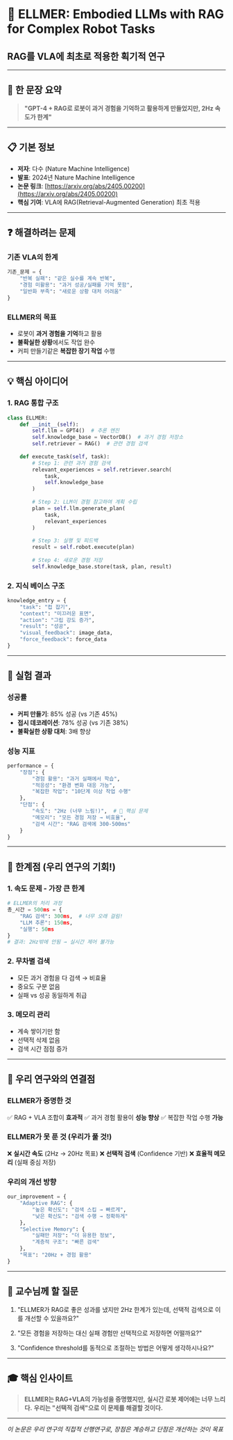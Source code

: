 # 📄 ELLMER: Embodied LLMs with RAG for Complex Robot Tasks
## RAG를 VLA에 최초로 적용한 획기적 연구

---

## 🎯 한 문장 요약
> **"GPT-4 + RAG로 로봇이 과거 경험을 기억하고 활용하게 만들었지만, 2Hz 속도가 한계"**

---

## 📋 기본 정보
- **저자**: 다수 (Nature Machine Intelligence)
- **발표**: 2024년 Nature Machine Intelligence
- **논문 링크**: [https://arxiv.org/abs/2405.00200](https://arxiv.org/abs/2405.00200)
- **핵심 기여**: VLA에 RAG(Retrieval-Augmented Generation) 최초 적용

---

## ❓ 해결하려는 문제

### 기존 VLA의 한계
```python
기존_문제 = {
    "반복 실패": "같은 실수를 계속 반복",
    "경험 미활용": "과거 성공/실패를 기억 못함",
    "일반화 부족": "새로운 상황 대처 어려움"
}
```

### ELLMER의 목표
- 로봇이 **과거 경험을 기억**하고 활용
- **불확실한 상황**에서도 작업 완수
- 커피 만들기같은 **복잡한 장기 작업** 수행

---

## 💡 핵심 아이디어

### 1. RAG 통합 구조
```python
class ELLMER:
    def __init__(self):
        self.llm = GPT4()  # 추론 엔진
        self.knowledge_base = VectorDB()  # 과거 경험 저장소
        self.retriever = RAG()  # 관련 경험 검색
    
    def execute_task(self, task):
        # Step 1: 관련 과거 경험 검색
        relevant_experiences = self.retriever.search(
            task, 
            self.knowledge_base
        )
        
        # Step 2: LLM이 경험 참고하여 계획 수립
        plan = self.llm.generate_plan(
            task, 
            relevant_experiences
        )
        
        # Step 3: 실행 및 피드백
        result = self.robot.execute(plan)
        
        # Step 4: 새로운 경험 저장
        self.knowledge_base.store(task, plan, result)
```

### 2. 지식 베이스 구조
```python
knowledge_entry = {
    "task": "컵 잡기",
    "context": "미끄러운 표면",
    "action": "그립 강도 증가",
    "result": "성공",
    "visual_feedback": image_data,
    "force_feedback": force_data
}
```

---

## 🔬 실험 결과

### 성공률
- **커피 만들기**: 85% 성공 (vs 기존 45%)
- **접시 데코레이션**: 78% 성공 (vs 기존 38%)
- **불확실한 상황 대처**: 3배 향상

### 성능 지표
```python
performance = {
    "장점": {
        "경험 활용": "과거 실패에서 학습",
        "적응성": "환경 변화 대응 가능",
        "복잡한 작업": "10단계 이상 작업 수행"
    },
    "단점": {
        "속도": "2Hz (너무 느림!)",  # 🚨 핵심 문제
        "메모리": "모든 경험 저장 → 비효율",
        "검색 시간": "RAG 검색에 300-500ms"
    }
}
```

---

## 🚨 한계점 (우리 연구의 기회!)

### 1. **속도 문제** - 가장 큰 한계
```python
# ELLMER의 처리 과정
총_시간 = 500ms = {
    "RAG 검색": 300ms,  # 너무 오래 걸림!
    "LLM 추론": 150ms,
    "실행": 50ms
}
# 결과: 2Hz밖에 안됨 → 실시간 제어 불가능
```

### 2. **무차별 검색**
- 모든 과거 경험을 다 검색 → 비효율
- 중요도 구분 없음
- 실패 vs 성공 동일하게 취급

### 3. **메모리 관리**
- 계속 쌓이기만 함
- 선택적 삭제 없음
- 검색 시간 점점 증가

---

## 💭 우리 연구와의 연결점

### ELLMER가 증명한 것
✅ RAG + VLA 조합이 **효과적**
✅ 과거 경험 활용이 **성능 향상**
✅ 복잡한 작업 수행 **가능**

### ELLMER가 못 푼 것 (우리가 풀 것!)
❌ **실시간 속도** (2Hz → 20Hz 목표)
❌ **선택적 검색** (Confidence 기반)
❌ **효율적 메모리** (실패 중심 저장)

### 우리의 개선 방향
```python
our_improvement = {
    "Adaptive RAG": {
        "높은 확신도": "검색 스킵 → 빠르게",
        "낮은 확신도": "검색 수행 → 정확하게"
    },
    "Selective Memory": {
        "실패만 저장": "더 유용한 정보",
        "계층적 구조": "빠른 검색"
    },
    "목표": "20Hz + 경험 활용"
}
```

---

## 📝 교수님께 할 질문

1. "ELLMER가 RAG로 좋은 성과를 냈지만 2Hz 한계가 있는데, 선택적 검색으로 이를 개선할 수 있을까요?"

2. "모든 경험을 저장하는 대신 실패 경험만 선택적으로 저장하면 어떨까요?"

3. "Confidence threshold를 동적으로 조절하는 방법은 어떻게 생각하시나요?"

---

## 🎓 핵심 인사이트

> **ELLMER는 RAG+VLA의 가능성을 증명했지만,**
> **실시간 로봇 제어에는 너무 느리다.**
> **우리는 "선택적 검색"으로 이 문제를 해결할 것이다.**

---

*이 논문은 우리 연구의 직접적 선행연구로, 장점은 계승하고 단점은 개선하는 것이 목표*